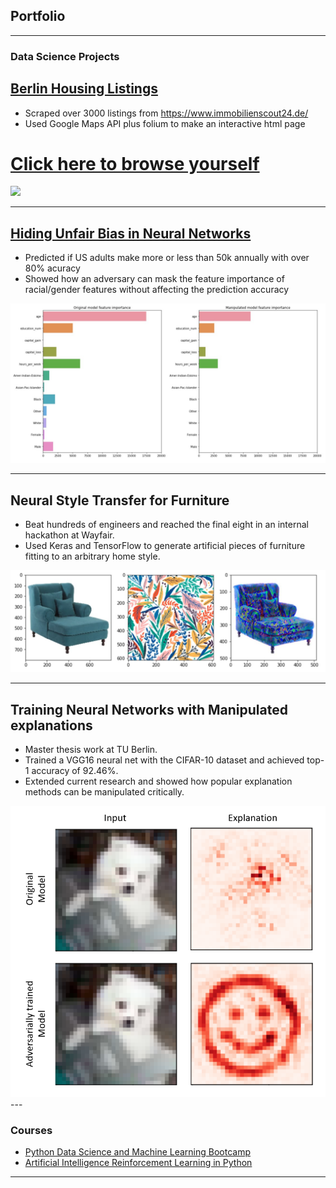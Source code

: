 ## Portfolio

---
### Data Science Projects
## [Berlin Housing Listings](https://github.com/plamenpasliev/BerlinHousing)
- Scraped over 3000 listings from https://www.immobilienscout24.de/
- Used Google Maps API plus folium to make an interactive html page
# [Click here to browse yourself](pages/housing.html)
<img src="images/example.gif?raw=true"/>

---
## [Hiding Unfair Bias in Neural Networks](https://github.com/plamenpasliev/HidingRacialBias)
- Predicted if US adults make more or less than 50k annually with over 80% acuracy
- Showed how an adversary can mask the feature importance of racial/gender features without affecting the prediction accuracy
<img src="images/feature_importance1.jpg?raw=true"/>

---
## Neural Style Transfer for Furniture
- Beat hundreds of engineers and reached the final eight in an internal hackathon at Wayfair.
- Used Keras and TensorFlow to generate artificial pieces of furniture fitting to an arbitrary home style.
<img src="images/styletransfer.png?raw=true"/>

---
## Training Neural Networks with Manipulated explanations
- Master thesis work at TU Berlin.
- Trained a VGG16 neural net with the CIFAR-10 dataset and achieved top-1 accuracy of 92.46%.
- Extended current research and showed how popular explanation methods can be manipulated critically.
<img src="images/puppy_smiley.png?raw=true"/>
---

### Courses 

- [Python Data Science and Machine Learning Bootcamp](https://github.com/plamenpasliev/Python-for-Data-Science-and-Machine-Learning-Bootcamp)
- [Artificial Intelligence Reinforcement Learning in Python](https://github.com/plamenpasliev/Artificial-Intelligence-Reinforcement-Learning-in-Python)

---

